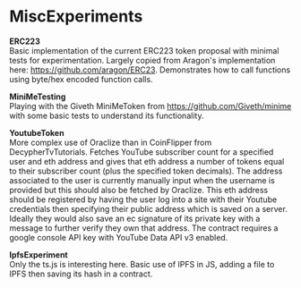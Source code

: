 # MiscExperiments

<b>ERC223</b><br/>
Basic implementation of the current ERC223 token proposal with minimal tests for experimentation. Largely copied from Aragon's implementation here: https://github.com/aragon/ERC23. Demonstrates how to call functions using byte/hex encoded function calls.

<b>MiniMeTesting</b><br/>
Playing with the Giveth MiniMeToken from https://github.com/Giveth/minime with some basic tests to understand its functionality.

<b>YoutubeToken</b><br/>More complex use of Oraclize than in CoinFlipper from DecypherTvTutorials. Fetches YouTube subscriber count for a specified user and eth address and gives that eth address a number of tokens equal to their subscriber count (plus the specified token decimals). The address associated to the user is currently manually input when the username is provided but this should also be fetched by Oraclize. This eth address should be registered by having the user log into a site with their Youtube credentials then specifying their public address which is saved on a server. Ideally they would also save an ec signature of its private key with a message to further verify they own that address. The contract requires a google console API key with YouTube Data API v3 enabled.

<b>IpfsExperiment</b><br/>Only the ts.js is interesting here. Basic use of IPFS in JS, adding a file to IPFS then saving its hash in a contract.
